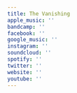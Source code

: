 ```yaml
---
title: The Vanishing
apple_music: ''
bandcamp: ''
facebook: ''
google_music: ''
instagram: ''
soundcloud: ''
spotify: ''
twitter: ''
website: ''
youtube: ''
---
```

